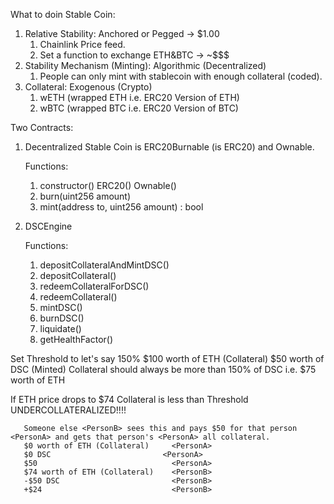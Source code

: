 What to doin Stable Coin:

1. Relative Stability: Anchored or Pegged -> $1.00
   1. Chainlink Price feed.
   2. Set a function to exchange ETH&BTC -> ~$$$
2. Stability Mechanism (Minting): Algorithmic (Decentralized)
   1. People can only mint with stablecoin with enough collateral (coded).
3. Collateral: Exogenous (Crypto)
   1. wETH (wrapped ETH i.e. ERC20 Version of ETH)
   2. wBTC (wrapped BTC i.e. ERC20 Version of BTC)

Two Contracts:

1. Decentralized Stable Coin is ERC20Burnable (is ERC20) and Ownable.

   Functions:

   1. constructor() ERC20() Ownable()
   2. burn(uint256 amount)
   3. mint(address to, uint256 amount) : bool

2. DSCEngine

   Functions:

   1. depositCollateralAndMintDSC()
   2. depositCollateral()
   3. redeemCollateralForDSC()
   4. redeemCollateral()
   5. mintDSC()
   6. burnDSC()
   7. liquidate()
   8. getHealthFactor()

Set Threshold to let's say 150%
$100 worth of ETH (Collateral) <PersonA>
$50 worth of DSC (Minted) <PersonA>
Collateral should always be more than 150% of DSC i.e. $75 worth of ETH

If ETH price drops to $74
Collateral is less than Threshold
UNDERCOLLATERALIZED!!!!

```
   Someone else <PersonB> sees this and pays $50 for that person <PersonA> and gets that person's <PersonA> all collateral.
   $0 worth of ETH (Collateral)     <PersonA>
   $0 DSC                         <PersonA>
   $50                              <PersonA>
   $74 worth of ETH (Collateral)    <PersonB>
   -$50 DSC                         <PersonB>
   +$24                             <PersonB>
```
